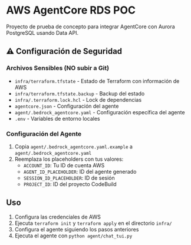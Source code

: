 # AWS AgentCore RDS POC

Proyecto de prueba de concepto para integrar AgentCore con Aurora PostgreSQL usando Data API.

## ⚠️ Configuración de Seguridad

### Archivos Sensibles (NO subir a Git)
- `infra/terraform.tfstate` - Estado de Terraform con información de AWS
- `infra/terraform.tfstate.backup` - Backup del estado
- `infra/.terraform.lock.hcl` - Lock de dependencias
- `agentcore.json` - Configuración del agente
- `agent/.bedrock_agentcore.yaml` - Configuración específica del agente
- `.env` - Variables de entorno locales

### Configuración del Agente
1. Copia `agent/.bedrock_agentcore.yaml.example` a `agent/.bedrock_agentcore.yaml`
2. Reemplaza los placeholders con tus valores:
   - `ACCOUNT_ID`: Tu ID de cuenta AWS
   - `AGENT_ID_PLACEHOLDER`: ID del agente generado
   - `SESSION_ID_PLACEHOLDER`: ID de sesión
   - `PROJECT_ID`: ID del proyecto CodeBuild

## Uso
1. Configura las credenciales de AWS
2. Ejecuta `terraform init` y `terraform apply` en el directorio `infra/`
3. Configura el agente siguiendo los pasos anteriores
4. Ejecuta el agente con `python agent/chat_tui.py`
